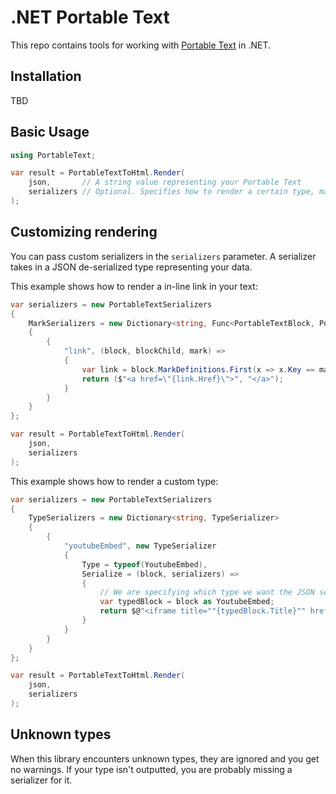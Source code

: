 # .NET Portable Text

This repo contains tools for working with [Portable Text](https://portabletext.org) in .NET.

## Installation

TBD

## Basic Usage

```cs
using PortableText;

var result = PortableTextToHtml.Render(
    json,       // A string value representing your Portable Text
    serializers // Optional. Specifies how to render a certain type, mark, list etc.
);
```

## Customizing rendering

You can pass custom serializers in the `serializers` parameter. A serializer takes in a JSON de-serialized type representing your data.

This example shows how to render a in-line link in your text:

```cs
var serializers = new PortableTextSerializers
{
    MarkSerializers = new Dictionary<string, Func<PortableTextBlock, PortableTextChild, string, (string startTag, string endTag)>>
    {
        {
            "link", (block, blockChild, mark) =>
            {
                var link = block.MarkDefinitions.First(x => x.Key == mark);
                return ($"<a href=\"{link.Href}\">", "</a>");
            }
        }
    }
};

var result = PortableTextToHtml.Render(
    json,
    serializers
);
```

This example shows how to render a custom type:

```cs
var serializers = new PortableTextSerializers
{
    TypeSerializers = new Dictionary<string, TypeSerializer>
    {
        {
            "youtubeEmbed", new TypeSerializer
            {
                Type = typeof(YoutubeEmbed),
                Serialize = (block, serializers) =>
                {
                    // We are specifying which type we want the JSON serialized to, so this is safe.
                    var typedBlock = block as YoutubeEmbed;
                    return $@"<iframe title=""{typedBlock.Title}"" href=""{typedBlock.Url}""></iframe>";
                }
            }
        }
    }
};

var result = PortableTextToHtml.Render(
    json,
    serializers
);
```

## Unknown types

When this library encounters unknown types, they are ignored and you get no warnings. If your type isn't outputted, you are probably missing a serializer for it.